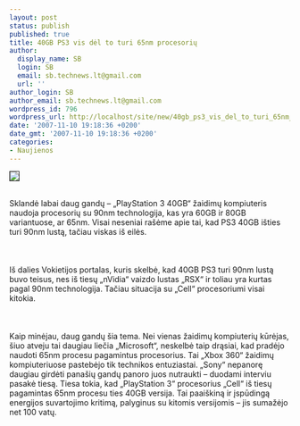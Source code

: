 ```yaml
---
layout: post
status: publish
published: true
title: 40GB PS3 vis dėl to turi 65nm procesorių
author:
  display_name: SB
  login: SB
  email: sb.technews.lt@gmail.com
  url: ''
author_login: SB
author_email: sb.technews.lt@gmail.com
wordpress_id: 796
wordpress_url: http://localhost/site/new/40gb_ps3_vis_del_to_turi_65nm_procesoriu/
date: '2007-11-10 19:18:36 +0200'
date_gmt: '2007-11-10 19:18:36 +0200'
categories:
- Naujienos
---
```

<div class="imgright"><img src="http://tbn0.google.com/images?q=tbn:ih5JDMV0gwyEaM:http://www.fayerwayer.com/up/2007/05/playstation-3.jpg" border="1"></div>
<p><br>Sklandė labai daug gandų – „PlayStation 3 40GB“ žaidimų kompiuteris naudoja procesorių su 90nm technologija, kas yra 60GB ir 80GB variantuose, ar 65nm. Visai neseniai rašėme apie tai, kad PS3 40GB išties turi 90nm lustą, tačiau viskas iš eilės.<br />
<br><br />
<br>Iš dalies Vokietijos portalas, kuris skelbė, kad 40GB PS3 turi 90nm lustą buvo teisus, nes iš tiesų „nVidia“ vaizdo lustas „RSX“ ir toliau yra kurtas pagal 90nm technologija. Tačiau situacija su „Cell“ procesoriumi visai kitokia.<br />
<br><br />
<br>Kaip minėjau, daug gandų šia tema. Nei vienas žaidimų kompiuterių kūrėjas, šiuo atveju tai daugiau liečia „Microsoft“, neskelbė taip drąsiai, kad pradėjo naudoti 65nm procesu pagamintus procesorius. Tai „Xbox 360“ žaidimų kompiuteriuose pastebėjo tik technikos entuziastai. „Sony“ nepanorę daugiau girdėti panašių gandų panoro juos nutraukti – duodami interviu pasakė tiesą. Tiesa tokia, kad „PlayStation 3“ procesorius „Cell“ iš tiesų pagamintas 65nm procesu ties 40GB versija. Tai paaiškiną ir įspūdingą energijos suvartojimo kritimą, palyginus su kitomis versijomis – jis sumažėjo net 100 vatų.<br />
<br></p>
